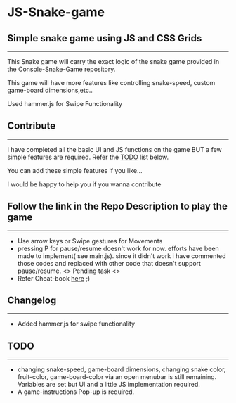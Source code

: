 # JS-Snake-game

## Simple snake game using JS and CSS Grids

---------------------------------------------

This Snake game will carry the exact logic of the snake game provided in the Console-Snake-Game repository.

This game will have more features like controlling snake-speed, custom game-board dimensions,etc..

Used hammer.js for Swipe Functionality

## Contribute

---------------------------------------------

I have completed all the basic UI and JS functions on the game BUT a few simple features are required. Refer the [TODO](#todo) list below.

You can add these simple features if you like...

I would be happy to help you if you wanna contribute

## Follow the link in the Repo Description to play the game

---------------------------------------------

- Use arrow keys or Swipe gestures for Movements
- pressing P for pause/resume doesn't work for now. efforts have been made to implement( see main.js). since it didn't work i have commented those codes and replaced with other code that doesn't support pause/resume. <> Pending task <>
- Refer Cheat-book [here](https://github.com/ashuvssut/Console-Snake-Game/blob/master/Console-Snake-Game/Cheatbook%20.txt) ;)
  
## Changelog

---------------------------------------------

- Added hammer.js for swipe functionality

## TODO

---------------------------------------------

- changing snake-speed, game-board dimensions, changing snake color, fruit-color, game-board-color via an open menubar is still remaining. Variables are set but UI and a little JS implementation required.
- A game-instructions Pop-up is required.
